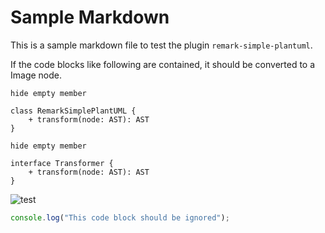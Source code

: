 # Sample Markdown

This is a sample markdown file to test the plugin `remark-simple-plantuml`.

If the code blocks like following are contained, it should be converted to a Image node.

```plantuml
hide empty member

class RemarkSimplePlantUML {
    + transform(node: AST): AST
}
```

```plantuml Title should be displayed
hide empty member

interface Transformer {
    + transform(node: AST): AST
}
```

![test](test/resources/test.puml)

```javascript
console.log("This code block should be ignored");
```
